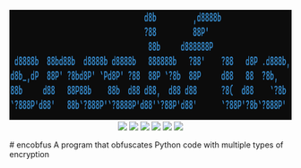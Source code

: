 <p align="center">
  <img width="600" height="197" src="banner.png"><br/>
  <a href="https://github.com/pact8/encobfus/releases"><img src="https://img.shields.io/github/release/encobfus/encobfus.svg"/></a>
  <a href="https://github.com/pact8/encobfus/issues"><img src="https://img.shields.io/github/issues/encobfus/encobfus.svg"/></a>
  <a href="https://github.com/pact8/encobfus/pulls"><img src="https://img.shields.io/github/issues-pr/encobfus/encobfus.svg"/></a>
  <a href="https://github.com/pact8/encobfus/stargazers"><img src="https://img.shields.io/github/stars/encobfus/encobfus.svg"/></a>
  <a href="https://github.com/pact8/encobfus/network"><img src="https://img.shields.io/github/forks/encobfus/encobfus.svg"/></a>
  <a href="https://github.com/pact8/encobfus/blob/master/LICENSE"><img src="https://img.shields.io/github/license/encobfus/encobfus.svg"/></a>
</p>
# encobfus
A program that obfuscates Python code with multiple types of encryption
